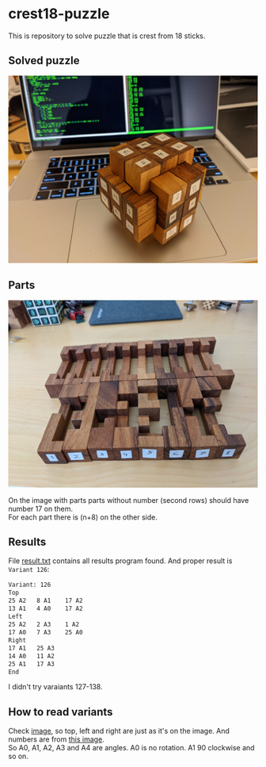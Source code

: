 # crest18-puzzle
This is repository to solve puzzle that is crest from 18 sticks.  

## Solved puzzle
![Solved 18 parts crest](./solved.jpg "Solved 18 parts crest puzzle")

## Parts
![Parts](./parts.jpg "Parts")

On the image with parts parts without number (second rows) should have number 17 on them.  
For each part there is (n+8) on the other side.  

## Results
File [result.txt](./result.txt) contains all results program found. And proper result is `Variant 126`:
```
Variant: 126
Top
25 A2	8 A1	17 A2
13 A1	4 A0	17 A2
Left
25 A2	2 A3	1 A2
17 A0	7 A3	25 A0
Right
17 A1	25 A3
14 A0	11 A2
25 A1	17 A3
End
```
I didn't try varaiants 127-138.

## How to read variants

Check [image](./crest-18-puzzle.png), so top, left and right are just as it's on the image. And numbers are from [this image](./parts.jpg).  
So A0, A1, A2, A3 and A4 are angles. A0 is no rotation. A1 90 clockwise and so on.
